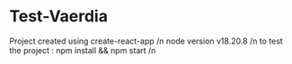 # Test-Vaerdia

Project created using create-react-app /n
node version v18.20.8 /n
to test the project : npm install && npm start /n
